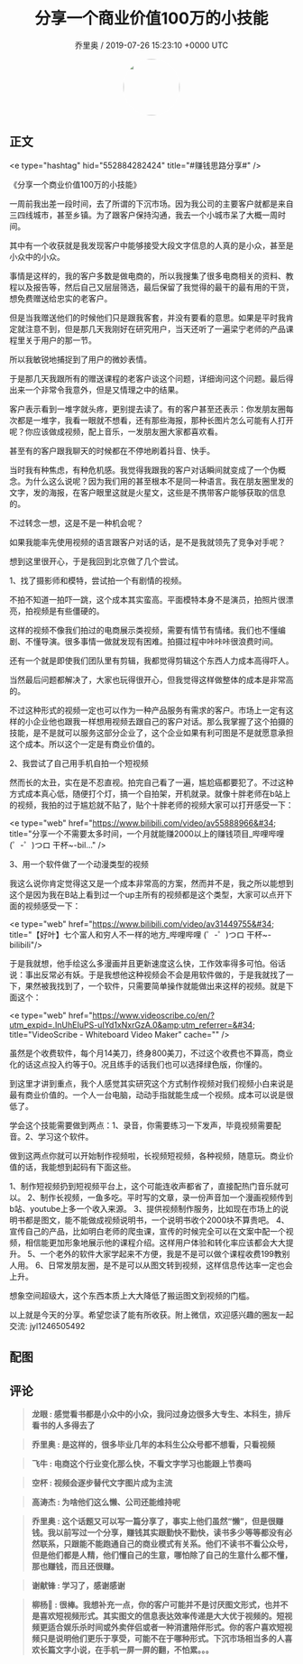 <h1 align="center">分享一个商业价值100万的小技能</h1>
<p align="center">
    <a>乔里奥 / 2019-07-26 15:23:10 &#43;0000 UTC</a>
</p>

<div align="center">
    <img src="https://images.zsxq.com/FikgtoR0KDBmo2F09_VYXoWRuWXU?e=1590940799&amp;token=kIxbL07-8jAj8w1n4s9zv64FuZZNEATmlU_Vm6zD:v6o5BO7CxBgLFY8jFjo-hi3J7UM=" width="100" height="100" style="border:1px solid;border-radius:50%; color:#ffffff"/>
</div>

## 正文

<div>
&lt;e type=&#34;hashtag&#34; hid=&#34;552884282424&#34; title=&#34;#赚钱思路分享#&#34; /&gt; 

《分享一个商业价值100万的小技能》

一周前我出差一段时间，去了所谓的下沉市场。因为我公司的主要客户就都是来自三四线城市，甚至乡镇。为了跟客户保持沟通，我去一个小城市呆了大概一周时间。

其中有一个收获就是我发现客户中能够接受大段文字信息的人真的是小众，甚至是小众中的小众。

事情是这样的，我的客户多数是做电商的，所以我搜集了很多电商相关的资料、教程以及报告等，然后自己又层层筛选，最后保留了我觉得的最干的最有用的干货，想免费赠送给忠实的老客户。

但是当我赠送他们的时候他们只是跟我客套，并没有要看的意思。如果是平时我肯定就注意不到，但是那几天我刚好在研究用户，当天还听了一遍梁宁老师的产品课程里关于用户的那一节。

所以我敏锐地捕捉到了用户的微妙表情。

于是那几天我跟所有的赠送课程的老客户谈这个问题，详细询问这个问题。最后得出来一个非常令我意外，但是又情理之中的结果。

客户表示看到一堆字就头疼，更别提去读了。有的客户甚至还表示：你发朋友圈每次都是一堆字，我看一眼就不想看，还有那些海报，那种长图片怎么可能有人打开呢？你应该做成视频，配上音乐，一发朋友圈大家都喜欢看。

甚至有的客户跟我聊天的时候都在不停地刷着抖音、快手。

当时我有种焦虑，有种危机感。我觉得我跟我的客户对话瞬间就变成了一个伪概念。为什么这么说呢？因为我们用的甚至根本不是同一种语言。我在朋友圈里发的文字，发的海报，在客户眼里这就是火星文，这些是不携带客户能够获取的信息的。

不过转念一想，这是不是一种机会呢？

如果我能率先使用视频的语言跟客户对话的话，是不是我就领先了竞争对手呢？

想到这里很开心，于是我回到北京做了几个尝试。

1、找了摄影师和模特，尝试拍一个有剧情的视频。

不拍不知道一拍吓一跳，这个成本其实蛮高。平面模特本身不是演员，拍照片很漂亮，拍视频是有些僵硬的。

这样的视频不像我们拍过的电商展示类视频，需要有情节有情绪。我们也不懂编剧、不懂导演。很多事情一做就发现有困难。拍摄过程中咔咔咔很浪费时间。

还有一个就是即使我们团队里有剪辑，我都觉得剪辑这个东西人力成本高得吓人。

当然最后问题都解决了，大家也玩得很开心，但我觉得这样做整体的成本是非常高的。

不过这种形式的视频一定也可以作为一种产品服务有需求的客户。市场上一定有这样的小企业他也跟我一样想用视频去跟自己的客户对话。那么我掌握了这个拍摄的技能，是不是就可以服务这部分企业了，这个企业如果有利可图是不是就愿意承担这个成本。所以这个一定是有商业价值的。

2、我尝试了自己用手机自拍一个短视频

然而长的太丑，实在是不忍直视。拍完自己看了一遍，尴尬癌都要犯了。不过这种方式成本真心低，随便打个灯，搞一个自拍架，开机就录。就像十胖老师在b站上的视频，我拍的过于尴尬就不贴了，贴个十胖老师的视频大家可以打开感受一下：

&lt;e type=&#34;web&#34; href=&#34;https://www.bilibili.com/video/av55888966&#34; title=&#34;分享一个不需要太多时间，一个月就能赚2000以上的赚钱项目_哔哩哔哩 (゜-゜)つロ 干杯~-bil...&#34; /&gt;

3、用一个软件做了一个动漫类型的视频

我这么说你肯定觉得这又是一个成本非常高的方案，然而并不是，我之所以能想到这个是因为我在B站上看到过一个up主所有的视频都是这个类型，大家可以点开下面的视频感受一下：

&lt;e type=&#34;web&#34; href=&#34;https://www.bilibili.com/video/av31449755&#34; title=&#34;【好叶】七个富人和穷人不一样的地方_哔哩哔哩 (゜-゜)つロ 干杯~-bilibili&#34;/&gt;

于是我就想，他手绘这么多漫画并且更新速度这么快，工作效率得多可怕。俗话说：事出反常必有妖。于是我想他这种视频会不会是用软件做的，于是我就找了一下，果然被我找到了，一个软件，只需要简单操作就能做出来这样的视频。就是下面这个：

&lt;e type=&#34;web&#34; href=&#34;https://www.videoscribe.co/en/?utm_expid=.InUhEIuPS-uIYd1xNxrGzA.0&amp;utm_referrer=&#34; title=&#34;VideoScribe - Whiteboard Video Maker&#34; cache=&#34;&#34; /&gt;

虽然是个收费软件，每个月14美刀，终身800美刀，不过这个收费也不算高，商业化的话这点投入约等于0。况且练手的话我们也可以选择绿色版，你懂的。

到这里才讲到重点，我个人感觉其实研究这个方式制作视频对我们视频小白来说是最有商业价值的。一个人一台电脑，动动手指就能生成一个视频。成本可以说是很低了。

学会这个技能需要做到两点：1、录音，你需要练习一下发声，毕竟视频需要配音。2、学习这个软件。

做到这两点你就可以开始制作视频啦，长视频短视频，各种视频，随意玩。商业价值的话，我能想到起码有下面这些。

1、制作短视频扔到短视频平台上，这个可能连收声都省了，直接配热门音乐就可以。
2、制作长视频，一鱼多吃。平时写的文章，录一份声音加一个漫画视频传到b站、youtube上多一个收入来源。
3、提供视频制作服务，比如现在市场上的说明书都是图文，能不能做成视频说明书，一个说明书收个2000块不算贵吧。
4、宣传自己的产品，比如明白老师的爬虫课，宣传的时候完全可以在文案中配一个视频，相信能更加形象地展示他的课程介绍。这样用户体验和转化率应该都会大大提升。
5、一个老外的软件大家学起来不方便，我是不是可以做个课程收费199教别人用。
6、日常发朋友圈，是不是可以从图文转到视频，这样信息传达率一定也会上升。

想象空间超级大，这个东西本质上大大降低了搬运图文到视频的门槛。

以上就是今天的分享。希望您读了能有所收获。附上微信，欢迎感兴趣的圈友一起交流: jyl1246505492
</div>

## 配图
<div class="image" align="center">

</div>

## 评论

<div align="left">
<div>

<blockquote >
<span> <strong>龙眼 : 感觉看书都是小众中的小众，我问过身边很多大专生、本科生，排斥看书的人多得去了 </strong></span>
</blockquote>

<blockquote >
<span> <strong>乔里奥 : 是这样的，很多毕业几年的本科生公众号都不想看，只看视频 </strong></span>
</blockquote>

<blockquote >
<span> <strong>飞牛 : 电商这个行业变化那么快，不看文字学习也能跟上节奏吗 </strong></span>
</blockquote>

<blockquote >
<span> <strong>空杯 : 视频会逐步替代文字图片成为主流 </strong></span>
</blockquote>

<blockquote >
<span> <strong>高涛杰 : 为啥他们这么懒、公司还能维持呢 </strong></span>
</blockquote>

<blockquote >
<span> <strong>乔里奥 : 这个话题又可以写一篇分享了，事实上他们虽然“懒”，但是很赚钱。我以前写过一个分享，赚钱其实跟勤快不勤快，读书多少等等都没有必然联系，只跟能不能跑通自己的商业模式有关系。他们不读书不看公众号，但是他们都是人精，他们懂自己的生意，哪怕除了自己的生意什么都不懂，那也赚钱，而且还很赚。 </strong></span>
</blockquote>

<blockquote >
<span> <strong>谢献锋 : 学习了，感谢感谢 </strong></span>
</blockquote>

<blockquote >
<span> <strong>柳杨🐏 : 很棒。我想补充一点，你的客户可能并不是讨厌图文形式，也并不是喜欢短视频形式。其实图文的信息表达效率传递是大大优于视频的。短视频更适合娱乐杀时间或外卖伴侣或者一种消遣陪伴形式。你的客户喜欢短视频只是说明他们更乐于享受，可能不在于哪种形式。下沉市场相当多的人喜欢长篇文字小说，在手机一屏一屏的翻，不怕累。。。 </strong></span>
</blockquote>

</div>
</div>